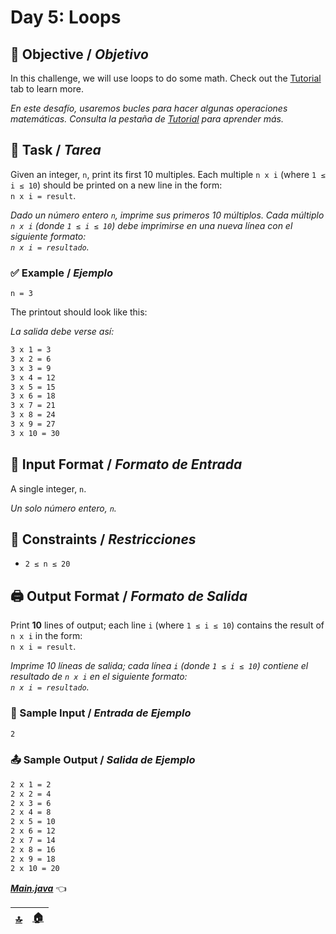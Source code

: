 # **Day 5: Loops**

## 🎯 Objective / *Objetivo*
In this challenge, we will use loops to do some math. Check out the [Tutorial](https://www.hackerrank.com/challenges/30-loops/tutorial) tab to learn more.

*En este desafío, usaremos bucles para hacer algunas operaciones matemáticas. Consulta la pestaña de [Tutorial](https://www.hackerrank.com/challenges/30-loops/tutorial) para aprender más.*


## 🧩 Task / *Tarea*
Given an integer, `n`, print its first 10 multiples. Each multiple `n x i` (where `1 ≤ i ≤ 10`) should be printed on a new line in the form:  
`n x i = result`.

*Dado un número entero `n`, imprime sus primeros 10 múltiplos. Cada múltiplo `n x i` (donde `1 ≤ i ≤ 10`) debe imprimirse en una nueva línea con el siguiente formato:  
`n x i = resultado`.*

### ✅ Example / *Ejemplo*
`n = 3`

The printout should look like this:

*La salida debe verse así:*

```bash
3 x 1 = 3  
3 x 2 = 6  
3 x 3 = 9  
3 x 4 = 12  
3 x 5 = 15  
3 x 6 = 18  
3 x 7 = 21  
3 x 8 = 24  
3 x 9 = 27  
3 x 10 = 30  
```

## 🔢 Input Format / *Formato de Entrada*
A single integer, `n`.

*Un solo número entero, `n`.*

## 📏 Constraints / *Restricciones*
- `2 ≤ n ≤ 20`

## 🖨 Output Format / *Formato de Salida*
Print **10** lines of output; each line `i` (where `1 ≤ i ≤ 10`) contains the result of `n x i` in the form:  
`n x i = result`.

*Imprime 10 líneas de salida; cada línea `i` (donde `1 ≤ i ≤ 10`) contiene el resultado de `n x i` en el siguiente formato:  
`n x i = resultado`.*

### 🔡 Sample Input / *Entrada de Ejemplo*
```bash
2
```

### 📤 Sample Output / *Salida de Ejemplo*
```bash
2 x 1 = 2  
2 x 2 = 4  
2 x 3 = 6  
2 x 4 = 8  
2 x 5 = 10  
2 x 6 = 12  
2 x 7 = 14  
2 x 8 = 16  
2 x 9 = 18  
2 x 10 = 20  
```

[***Main.java***](./src/Main.java) 👈

| [🔝](#day-5-loops) | [🏠](../README.md) |
| --- | --- |